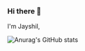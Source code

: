 ### Hi there 👋

I'm Jayshil, 

![Anurag's GitHub stats](https://github-readme-stats.vercel.app/api?username=Jayshil-Patel&show_icons=true&theme=synthwave)
